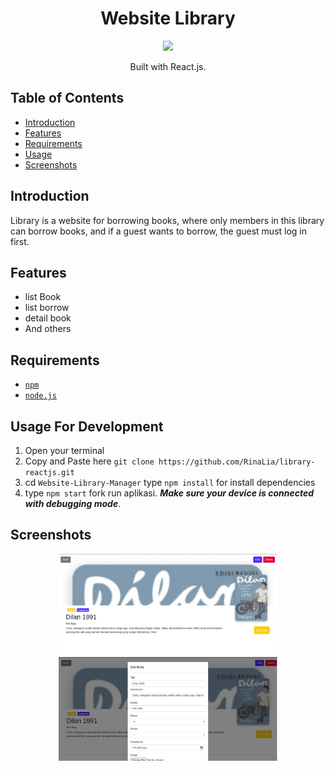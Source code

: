 <h1 align="center">Website Library</h1>
<p align="center">
  <img width="120" src="https://www.pngfind.com/pngs/m/430-4309307_react-js-transparent-logo-hd-png-download.png"/>
</p> 
<p align="center">
  Built with React.js.
</p>

## Table of Contents

- [Introduction](#introduction)
- [Features](#features)
- [Requirements](#requirements)
- [Usage](#usage-for-development)
- [Screenshots](#screenshots)


## Introduction
Library is a website for borrowing books, where only members in this library can borrow books, and if a guest wants to borrow, the guest must log in first.

## Features
* list Book
* list borrow
* detail book
* And others

## Requirements
* [`npm`](https://www.npmjs.com/get-npm)
* [`node.js`](https://nodejs.org/en/)


## Usage For Development
1. Open your terminal
2. Copy and Paste here `git clone https://github.com/RinaLia/library-reactjs.git`
3. cd `Website-Library-Manager` type `npm install` for install dependencies
4. type `npm start` fork run aplikasi. ***Make sure your device is connected with debugging mode***.

## Screenshots
<div align="center">
    <img width="350" src="./src/screenshot/web_library.png"> 
    <img width="350" src="./src/screenshot/web_librarydetail.png"> 
</div>





